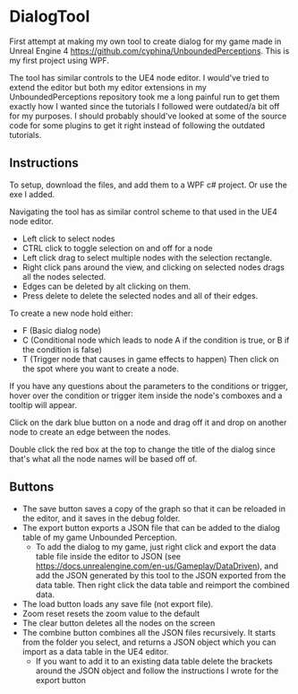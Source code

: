 # DialogTool #
First attempt at making my own tool to create dialog for my game made in Unreal Engine 4 https://github.com/cyphina/UnboundedPerceptions.  This is my first project using WPF.

The tool has similar controls to the UE4 node editor.  I would've tried to extend the editor but both my editor extensions in my UnboundedPerceptions repository took me a long painful run to get them exactly how I wanted since the 
tutorials I followed were outdated/a bit off for my purposes.  I should probably should've looked at some of the source code for some plugins to get it right instead of following the outdated tutorials.

## Instructions ##
To setup, download the files, and add them to a WPF c# project. Or use the exe I added.  

Navigating the tool has as similar control scheme to that used in the UE4 node editor.  

* Left click to select nodes 
* CTRL click to toggle selection on and off for a node 
* Left click drag to select multiple nodes with the selection rectangle. 
* Right click pans around the view, and clicking on selected nodes drags all the nodes selected.  
* Edges can be deleted by alt clicking on them.  
* Press delete to delete the selected nodes and all of their edges.

To create a new node hold either: 
* F (Basic dialog node)
* C (Conditional node which leads to node A if the condition is true, or B if the condition is false)
* T (Trigger node that causes in game effects to happen)
Then click on the spot where you want to create a node.  

If you have any questions about the parameters to the conditions or trigger, hover over the condition or trigger item inside the node's comboxes and a tooltip will appear.

Click on the dark blue button on a node and drag off it and drop on another node to create an edge between the nodes.

Double click the red box at the top to change the title of the dialog since that's what all the node names  will be based off of.  

## Buttons ##
* The save button saves a copy of the graph so that it can be reloaded in the editor, and it saves in the debug folder. 
* The export button exports a JSON file that can be added to the dialog table of my game Unbounded Perception.  
    * To add the dialog to my game, just right click and export the data table file inside the editor to JSON (see https://docs.unrealengine.com/en-us/Gameplay/DataDriven), and add the JSON generated by this tool to the JSON exported from the data table.  Then right click the data table and reimport the combined data.
* The load button loads any save file (not export file).  
* Zoom reset resets the zoom value to the default
* The clear button deletes all the nodes on the screen
* The combine button combines all the JSON files recursively.  It starts from the folder you select, and returns a JSON object which you can import as a data table in the UE4 editor.  
    * If you want to add it to an existing data table delete the brackets around the JSON object and follow the instructions I wrote for the export button 


